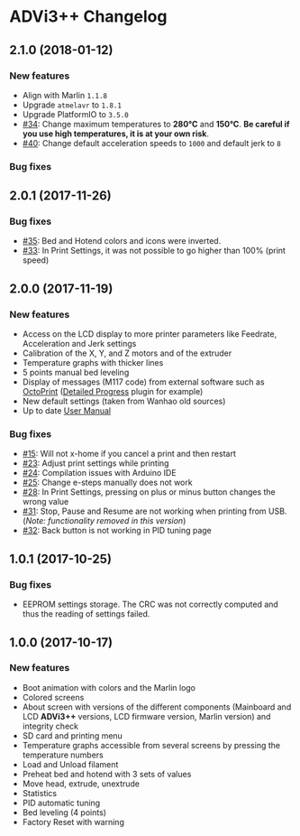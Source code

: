 # ADVi3++ Changelog

## 2.1.0 (2018-01-12)

### New features

* Align with Marlin `1.1.8`
* Upgrade `atmelavr` to `1.8.1`
* Upgrade PlatformIO to `3.5.0`
* [#34](https://github.com/andrivet/ADVi3pp-Marlin/issues/34): Change maximum temperatures to **280°C** and **150°C**. **Be careful if you use high temperatures, it is at your own risk**.
* [#40](https://github.com/andrivet/ADVi3pp-Marlin/issues/40): Change default acceleration speeds to `1000` and default jerk to `8`

### Bug fixes

## 2.0.1 (2017-11-26)

### Bug fixes

* [#35](https://github.com/andrivet/ADVi3pp-Marlin/issues/35): Bed and Hotend colors and icons were inverted.
* [#33](https://github.com/andrivet/ADVi3pp-Marlin/issues/33): In Print Settings, it was not possible to go higher than 100% (print speed)


## 2.0.0 (2017-11-19)

### New features

* Access on the LCD display to more printer parameters like Feedrate, Acceleration and Jerk settings
* Calibration of the X, Y, and Z motors and of the extruder
* Temperature graphs with thicker lines
* 5 points manual bed leveling
* Display of messages (M117 code) from external software such as [OctoPrint](https://github.com/foosel/OctoPrint) ([Detailed Progress](https://github.com/dattas/OctoPrint-DetailedProgress) plugin for example)
* New default settings (taken from Wanhao old sources)
* Up to date [User Manual](https://andrivet.github.io/ADVi3pp-User-Manual/)

### Bug fixes

* [#15](https://github.com/andrivet/ADVi3pp-Marlin/issues/15): Will not x-home if you cancel a print and then restart
* [#23](https://github.com/andrivet/ADVi3pp-Marlin/issues/23): Adjust print settings while printing
* [#24](https://github.com/andrivet/ADVi3pp-Marlin/issues/24): Compilation issues with Arduino IDE
* [#25](https://github.com/andrivet/ADVi3pp-Marlin/issues/25): Change e-steps manually does not work
* [#28](https://github.com/andrivet/ADVi3pp-Marlin/issues/28): In Print Settings, pressing on plus or minus button changes the wrong value
* [#31](https://github.com/andrivet/ADVi3pp-Marlin/issues/31): Stop, Pause and Resume are not working when printing from USB. (*Note: functionality removed in this version*)
* [#32](https://github.com/andrivet/ADVi3pp-Marlin/issues/32): Back button is not working in PID tuning page 


## 1.0.1 (2017-10-25)

### Bug fixes

* EEPROM settings storage. The CRC was not correctly computed and thus the reading of settings failed.


## 1.0.0 (2017-10-17)

### New features

* Boot animation with colors and the Marlin logo
* Colored screens
* About screen with versions of the different components (Mainboard and LCD **ADVi3++** versions, LCD firmware version, Marlin version) and integrity check
* SD card and printing menu
* Temperature graphs accessible from several screens by pressing the temperature numbers
* Load and Unload filament
* Preheat bed and hotend with 3 sets of values
* Move head, extrude, unextrude
* Statistics
* PID automatic tuning
* Bed leveling (4 points)
* Factory Reset with warning


